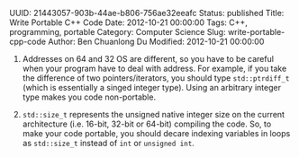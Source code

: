 UUID: 21443057-903b-44ae-b806-756ae32eeafc
Status: published
Title: Write Portable C++ Code
Date: 2012-10-21 00:00:00
Tags: C++, programming, portable
Category: Computer Science
Slug: write-portable-cpp-code
Author: Ben Chuanlong Du
Modified: 2012-10-21 00:00:00


1. Addresses on 64 and 32 OS are different, 
so you have to be careful when your program have to deal with address. 
For example, 
if you take the difference of two pointers/iterators, 
you should type `std::ptrdiff_t` (which is essentially a singed integer type). 
Using an arbitrary integer type makes you code non-portable. 

2. `std::size_t` represents the unsigned native integer size 
on the current architecture (i.e. 16-bit, 32-bit or 64-bit) compiling the code. 
So, to make your code portable,
you should decare indexing variables in loops as `std::size_t` instead of `int` or `unsigned int`.
